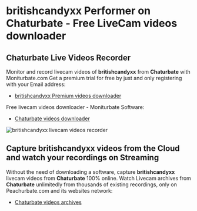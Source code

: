 # britishcandyxx Performer on Chaturbate - Free LiveCam videos downloader

## Chaturbate Live Videos Recorder

Monitor and record livecam videos of **britishcandyxx** from **Chaturbate** with Moniturbate.com
Get a premium trial for free by just and only registering with your Email address:
* [britishcandyxx Premium videos downloader](https://moniturbate.com/request-demo-licence-key.html)

Free livecam videos downloader - Moniturbate Software:
* [Chaturbate videos downloader](https://moniturbate.com/moniturbate-download-software.html)

![britishcandyxx livecam videos recorder](https://peachurnet.com/templates/moniturbate-software.png)


## Capture britishcandyxx videos from the Cloud and watch your recordings on Streaming

Without the need of downloading a software, capture **britishcandyxx** livecam videos from **Chaturbate** 100% online.
Watch Livecam archives from **Chaturbate** unlimitedly from thousands of existing recordings, only on Peachurbate.com and its websites network:
* [Chaturbate videos archives](https://peachurnet.com/)